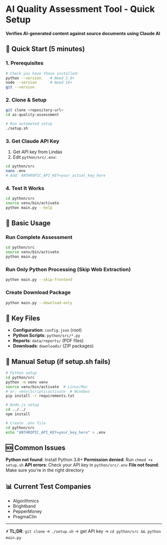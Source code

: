 # AI Quality Assessment Tool - Quick Setup

**Verifies AI-generated content against source documents using Claude AI**

## 🚀 Quick Start (5 minutes)

### 1. Prerequisites
```bash
# Check you have these installed:
python --version    # Need 3.8+
node --version      # Need 16+
git --version
```

### 2. Clone & Setup
```bash
git clone <repository-url>
cd ai-quality-assessment

# Run automated setup
./setup.sh
```

### 3. Get Claude API Key
1. Get API key from Lindas
2. Edit `python/src/.env`:
```bash
cd python/src
nano .env
# Add: ANTHROPIC_API_KEY=your_actual_key_here
```

### 4. Test It Works
```bash
cd python/src
source venv/bin/activate
python main.py --help
```

## 🎯 Basic Usage

### Run Complete Assessment
```bash
cd python/src
source venv/bin/activate
python main.py
```

### Run Only Python Processing (Skip Web Extraction)
```bash
python main.py --skip-frontend
```

### Create Download Package
```bash
python main.py --download-only
```

## 📁 Key Files

- **Configuration**: `config.json` (root)
- **Python Scripts**: `python/src/*.py`
- **Reports**: `data/reports/` (PDF files)
- **Downloads**: `downloads/` (ZIP packages)

## 🔧 Manual Setup (if setup.sh fails)

```bash
# Python setup
cd python/src
python -m venv venv
source venv/bin/activate  # Linux/Mac
# or: venv\Scripts\activate  # Windows
pip install -r requirements.txt

# Node.js setup
cd ../../
npm install

# Create .env file
cd python/src
echo "ANTHROPIC_API_KEY=your_key_here" > .env
```

## 🆘 Common Issues

**Python not found**: Install Python 3.8+
**Permission denied**: Run `chmod +x setup.sh`
**API errors**: Check your API key in `python/src/.env`
**File not found**: Make sure you're in the right directory

## 📊 Current Test Companies

- Algorithmics
- Brightband  
- PepperMoney
- PragmaClin

---
**⚡ TL;DR**: `git clone` → `./setup.sh` → get API key → `cd python/src && python main.py`